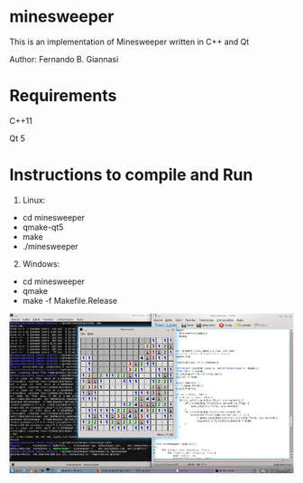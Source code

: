 # minesweeper
This is an implementation of Minesweeper written in C++ and Qt

Author: Fernando B. Giannasi

# Requirements
C++11

Qt 5

# Instructions to compile and Run
1. Linux:
 * cd minesweeper
 * qmake-qt5
 * make
 * ./minesweeper

2. Windows:
 * cd minesweeper
 * qmake
 * make -f Makefile.Release

![](screenshot.png)
    
